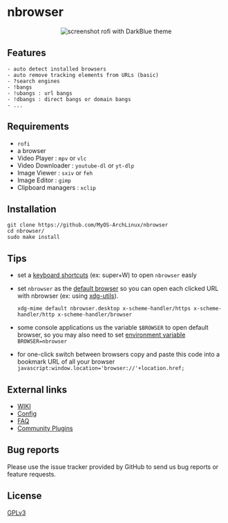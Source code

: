 # nbrowser
<p align="center">
<img alt="screenshot" src="https://user-images.githubusercontent.com/73726132/136132026-aa2a685e-965c-44b5-b9c3-5a043dc2539a.gif">
rofi with DarkBlue theme
</p>

## Features
```
- auto detect installed browsers
- auto remove tracking elements from URLs (basic)
- ?search engines
- !bangs
- !ubangs : url bangs
- !dbangs : direct bangs or domain bangs
- ...
```

## Requirements
- `rofi`
- a browser
- Video Player : `mpv` or `vlc`
- Video Downloader : `youtube-dl` or `yt-dlp`
- Image Viewer : `sxiv` or `feh`
- Image Editor : `gimp`
- Clipboard managers : `xclip`

## Installation
```
git clone https://github.com/MyOS-ArchLinux/nbrowser
cd nbrowser/
sudo make install
```
## Tips
- set a [keyboard shortcuts](https://wiki.archlinux.org/title/Keyboard_shortcuts) (ex: super+W) to open `nbrowser` easly
- set `nbrowser` as the [default browser](https://wiki.archlinux.org/title/Default_applications) so you can open each clicked URL with nbrowser (ex: using [xdg-utils](https://wiki.archlinux.org/title/Xdg-utils)).

  `xdg-mime default nbrowser.desktop x-scheme-handler/https x-scheme-handler/http x-scheme-handler/browser`
- some console applications us the variable `$BROWSER` to open default browser,
  so you may also need to set [environment variable](https://wiki.archlinux.org/title/Environment_variables#Default_programs) `BROWSER=nbrowser`
- for one-click switch between browsers copy and paste this code into a bookmark URL of all your browser
  `javascript:window.location='browser://'+location.href;`

## External links
- [WIKI](https://github.com/MyOS-ArchLinux/nbrowser/wiki/)
- [Config](https://github.com/MyOS-ArchLinux/nbrowser/wiki/Config)
- [FAQ](https://github.com/MyOS-ArchLinux/nbrowser/wiki/FAQ)
- [Community Plugins](https://github.com/community-plugins/nbrowser-plugins)

## Bug reports
Please use the issue tracker provided by GitHub to send us bug reports or feature requests.

## License
[GPLv3](https://github.com/MyOS-ArchLinux/nbrowser/blob/main/LICENSE)
